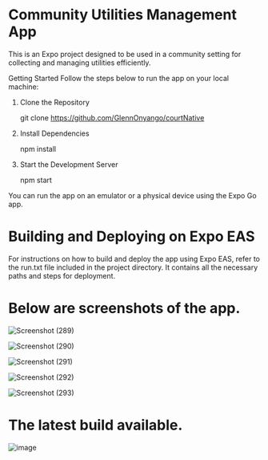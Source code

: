 # Community Utilities Management App

This is an Expo project designed to be used in a community setting for collecting and managing utilities efficiently.

Getting Started
Follow the steps below to run the app on your local machine:

1. Clone the Repository

    git clone https://github.com/GlennOnyango/courtNative

2. Install Dependencies

    npm install

3.  Start the Development Server

    npm start

You can run the app on an emulator or a physical device using the Expo Go app.  


# Building and Deploying on Expo EAS

For instructions on how to build and deploy the app using Expo EAS, refer to the run.txt file included in the project directory. It contains all the necessary paths and steps for deployment.


# Below are screenshots of the app.

![Screenshot (289)](https://github.com/user-attachments/assets/dd59b5db-439e-4021-b2bc-5c1d587f6077)


![Screenshot (290)](https://github.com/user-attachments/assets/9e805a43-7690-46fa-a643-fd58c5ffdf94)

![Screenshot (291)](https://github.com/user-attachments/assets/d9078767-696e-4041-a510-a4c64865f97d)

![Screenshot (292)](https://github.com/user-attachments/assets/589eb005-1524-49ca-b67c-dc3d1440421f)

![Screenshot (293)](https://github.com/user-attachments/assets/2af10527-1b45-4127-9287-94b621fac33d)

# The latest build available.

![image](https://github.com/user-attachments/assets/22169b45-39b4-4e8d-80ad-6cd553e73751)





